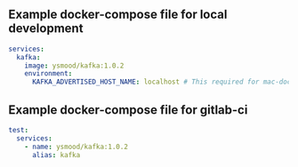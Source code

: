 
## Example docker-compose file for local development

```yaml
services:
  kafka:
    image: ysmood/kafka:1.0.2
    environment:
      KAFKA_ADVERTISED_HOST_NAME: localhost # This required for mac-docker
```

## Example docker-compose file for gitlab-ci

```yaml
test:
  services:
    - name: ysmood/kafka:1.0.2
      alias: kafka
```